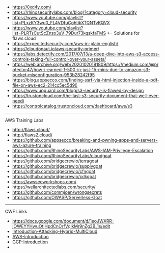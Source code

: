 
- https://0xd4y.com/
- https://rhinosecuritylabs.com/blog/?category=cloud-security
- https://www.youtube.com/playlist?list=PLxzKY3wu0_FL4VDfuCohtikXTQNTvKQVX
- https://www.youtube.com/playlist?list=PLRTsCutScZnzo3uV_79Dur73kqskfaTMS <-- Solutions for flaws.cloud
- https://expeditedsecurity.com/aws-in-plain-english/
- https://cloudonaut.io/aws-security-primer/
- https://labs.detectify.com/2017/07/13/a-deep-dive-into-aws-s3-access-controls-taking-full-control-over-your-assets/
- https://web.archive.org/web/20201020181809/https://medium.com/@protector47/how-i-earned-1-500-in-just-15-mins-due-to-amazon-s3-bucket-misconfiguration-953b28242f95
- https://blog.appsecco.com/finding-ssrf-via-html-injection-inside-a-pdf-file-on-aws-ec2-214cc5ec5d90
- https://www.upguard.com/blog/s3-security-is-flawed-by-design
- https://trustoncloud.com/the-last-s3-security-document-that-well-ever-need/
- https://controlcatalog.trustoncloud.com/dashboard/aws/s3

---
AWS Training Labs

- http://flaws.cloud/
- http://flaws2.cloud/
- https://github.com/appsecco/breaking-and-pwning-apps-and-servers-aws-azure-training
- https://github.com/RhinoSecurityLabs/AWS-IAM-Privilege-Escalation
- https://github.com/RhinoSecurityLabs/cloudgoat
- https://github.com/bridgecrewio/terragoat
- https://github.com/bridgecrewio/supplygoat
- https://github.com/bridgecrewio/cfngoat
- https://github.com/bridgecrewio/cdkgoat
- https://awssecworkshops.com/
- https://wellarchitectedlabs.com/security/
- https://github.com/commjoen/wrongsecrets
- https://github.com/OWASP/Serverless-Goat

---
CWF Links

- https://docs.google.com/document/d/1eoJWXRR-jOWEYYHwuOtjHpdCnOrfVqlkMr9nZg3B_1s/edit
- [Introduction-Attacking-Hybrid-MultiCloud](https://docs.google.com/presentation/d/1kLrzVmwuEtwRI841KqZWS5f0zbT6JQWQ/edit#slide=id.g115a624971c_0_198)
- [AWS-Introduction](https://docs.google.com/presentation/d/1Fb7OPIwDmkz1JGErlMH4MZ2j9lNeq-8P/edit#slide=id.g1156702b239_0_84)
- [GCP-Introduction](https://docs.google.com/presentation/d/1mtWT7_eTkBAg5LzNl_nB0fMoDRzjuCF3/edit#slide=id.g1260be1c8ba_0_64)
- 
